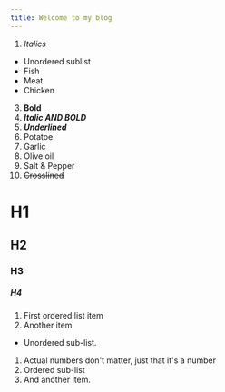 ```yaml
---
title: Welcome to my blog
---
```


1. *Italics*
  * Unordered sublist
  * Fish
  * Meat
  * Chicken
3. **Bold**
4. ***Italic AND BOLD***
5. **_Underlined_**
  1. Potatoe 
  2. Garlic
  3. Olive oil
  4. Salt & Pepper
9. ~~Crosslined~~
# H1
## H2
### H3
##### H4

1. First ordered list item
2. Another item
  * Unordered sub-list. 
1. Actual numbers don't matter, just that it's a number
  1. Ordered sub-list
4. And another item.

